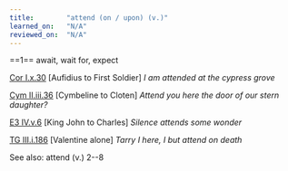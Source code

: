 ```yaml
---
title:        "attend (on / upon) (v.)"
learned_on:   "N/A"
reviewed_on:  "N/A"
---
```


==1== await, wait for, expect

[Cor I.x.30](https://www.shakespeareswords.com/Public/Play.aspx?Act=1&Scene=10&WorkId=3#121457) \[Aufidius to First Soldier\] *I am attended at the cypress grove*

[Cym II.iii.36](https://www.shakespeareswords.com/Public/Play.aspx?Act=2&Scene=3&WorkId=7#137902) \[Cymbeline to Cloten\] *Attend you here the door of our stern daughter?*

[E3 IV.v.6](https://www.shakespeareswords.com/Public/Play.aspx?Act=4&Scene=5&WorkId=14#164936) \[King John to Charles\] *Silence attends some wonder*

[TG III.i.186](https://www.shakespeareswords.com/Public/Play.aspx?Act=3&Scene=1&WorkId=5#130052) \[Valentine alone\] *Tarry I here, I but attend on death*

See also: attend (v.) 2--8
